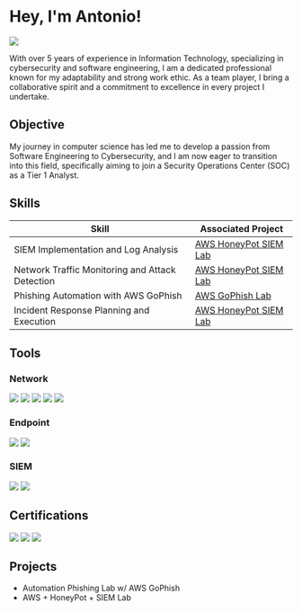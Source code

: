 # Hey, I'm Antonio!
<a href="https://www.linkedin.com/in/antonio-arce-/"><img src="https://img.shields.io/badge/-LinkedIn-0072b1?&style=for-the-badge&logo=linkedin&logoColor=white" /></a>

With over 5 years of experience in Information Technology, specializing in cybersecurity and software engineering, I am a dedicated professional known for my adaptability and strong work ethic. As a team player, I bring a collaborative spirit and a commitment to excellence in every project I undertake.

## Objective


My journey in computer science has led me to develop a passion from Software Engineering to Cybersecurity, and I am now eager to transition into this field, specifically aiming to join a Security Operations Center (SOC) as a Tier 1 Analyst.

## Skills


| Skill                                         | Associated Project         |
|-----------------------------------------------|----------------------------|
| SIEM Implementation and Log Analysis          | <a href="https://github.com/NotArtwork/TokyoHoneyPot/">AWS HoneyPot SIEM Lab</a>|
| Network Traffic Monitoring and Attack Detection | <a href="https://github.com/NotArtwork/TokyoHoneyPot/">AWS HoneyPot SIEM Lab</a>|
| Phishing Automation with AWS GoPhish          | <a href="https://github.com/NotArtwork/AWSGoPhish/">AWS GoPhish Lab </a>|
| Incident Response Planning and Execution      | <a href="https://github.com/NotArtwork/TokyoHoneyPot/">AWS HoneyPot SIEM Lab</a> |

## Tools

### Network
<div>
    <img src="https://img.shields.io/badge/-Wireshark-1679A7?&style=for-the-badge&logo=Wireshark&logoColor=white" />
    <img src="https://img.shields.io/badge/-NMAP-EF3B2D?&style=for-the-badge&logo=Suricata&logoColor=white" />
    <img src="https://img.shields.io/badge/-Metasploit-777BB4?&style=for-the-badge&logo=Zeek&logoColor=white" />
    <img src="https://img.shields.io/badge/-AWS-00008b?&style=for-the-badge&logo=Zeek&logoColor=white" />
    <img src="https://img.shields.io/badge/-Burp_Suite-ffc00?&style=for-the-badge&logo=Zeek&logoColor=white" />

</div>

### Endpoint
<div>
    <img src="https://img.shields.io/badge/-Microsoft_Defender_for_Endpoint-00A4EF?&style=for-the-badge&logo=Microsoft&logoColor=white" />
    <img src="https://img.shields.io/badge/-Velociraptor-4B275F?&style=for-the-badge&logo=Velociraptor&logoColor=white" />
</div>

### SIEM
<div>
    <img src="https://img.shields.io/badge/-Splunk-000000?&style=for-the-badge&logo=Splunk&logoColor=white" />
    <img src="https://img.shields.io/badge/-Elastic-005571?&style=for-the-badge&logo=Elastic&logoColor=white" />
</div>

## Certifications
<div>
<img src="https://img.shields.io/badge/CySecurity-FF0000?&style=for-the-badge&logo=NuCamp&logoColor=white" />
<img src="https://img.shields.io/badge/CyDefSec-007ACC?&style=for-the-badge&logo=NuCamp&logoColor=white" />
<img src="https://img.shields.io/badge/-A%2B-4D4D4D?&style=for-the-badge&logo=CompTIA&logoColor=white" />
</div>

## Projects
- Automation Phishing Lab w/ AWS GoPhish
- AWS + HoneyPot + SIEM Lab
